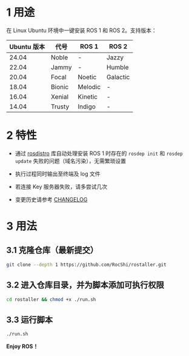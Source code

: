 # 1 用途

在 Linux Ubuntu 环境中一键安装 ROS 1 和 ROS 2。支持版本：

| Ubuntu 版本 | 代号 | ROS 1 | ROS 2 |
|------------|------|--------|--------|
| 24.04 | Noble | - | Jazzy |
| 22.04 | Jammy | - | Humble |
| 20.04 | Focal | Noetic | Galactic |
| 18.04 | Bionic | Melodic | - |
| 16.04 | Xenial | Kinetic | - |
| 14.04 | Trusty | Indigo | - |

# 2 特性

- 通过 [rosdistro](https://github.com/ros/rosdistro) 库自动处理安装 ROS 1 时存在的 `rosdep init` 和 `rosdep update` 失败的问题（域名污染），无需繁琐设置

- 执行过程同时输出至终端及 log 文件

- 若连接 Key 服务器失败，请多尝试几次

- 变更历史请参考 [CHANGELOG](CHANGELOG.md)

# 3 用法

## 3.1 克隆仓库（最新提交）

```bash
git clone --depth 1 https://github.com/RocShi/rostaller.git
```

## 3.2 进入仓库目录，并为脚本添加可执行权限

```bash
cd rostaller && chmod +x ./run.sh
```

## 3.3 运行脚本

```bash
./run.sh
```

**Enjoy ROS！**
